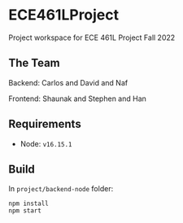 # ECE461LProject
Project workspace for ECE 461L Project Fall 2022

## The Team
Backend: Carlos and David and Naf

Frontend: Shaunak and Stephen and Han

## Requirements
* Node: `v16.15.1`

## Build

In `project/backend-node` folder:
```
npm install
npm start
```